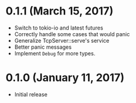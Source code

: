 # 0.1.1 (March 15, 2017)

* Switch to tokio-io and latest futures
* Correctly handle some cases that would panic
* Generalize TcpServer::serve's service
* Better panic messages
* Implement `Debug` for more types.

# 0.1.0 (January 11, 2017)

* Initial release
